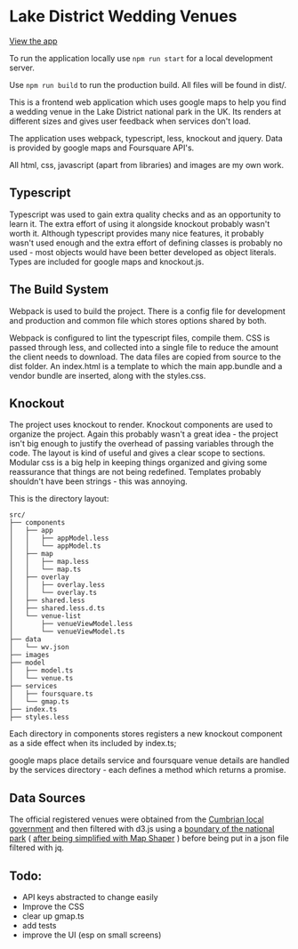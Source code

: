 # Lake District Wedding Venues

[View the app](https://hexaglot.github.io/lakedistrict/dist/)

To run the application locally use ```npm run start``` for a local development server.

Use ```npm run build``` to run the production build. All files will be found in dist/.

This is a frontend web application which uses google maps to help you find a
wedding venue in the Lake District national park in the UK. Its renders at
different sizes and gives user feedback when services don't load.

The application uses webpack, typescript, less, knockout and jquery.
Data is provided by google maps and Foursquare API's.


All html, css, javascript (apart from libraries) and images are my own work. 

## Typescript

Typescript was used to gain extra quality checks and as an opportunity to learn
it. The extra effort of using it alongside knockout probably wasn't worth it.
Although typescript provides many nice features, it probably wasn't used enough
and the extra effort of defining classes is probably no used - most objects
would have been better developed as object literals. Types are included for
google maps and knockout.js.

## The Build System

Webpack is used to build the project. There is a config file for development and
production and common file which stores options shared by both.

Webpack is configured to lint the typescript files, compile them. CSS is passed
through less, and collected into a single file to reduce the amount the client
needs to download. The data files are copied from source to the dist folder. An
index.html is a template to which the main app.bundle and a vendor bundle are
inserted, along with the styles.css.

## Knockout
The project uses knockout to render. Knockout components are used to organize
the project. Again this probably wasn't a great idea - the project isn't big
enough to justify the overhead of passing variables through the code. The layout
is kind of useful and gives a clear scope to sections. Modular css is a big help
in keeping things organized and giving some reassurance that things are not
being redefined. Templates probably shouldn't have been strings - this was
annoying.

This is the directory layout:

```
src/
├── components
│   ├── app
│   │   ├── appModel.less
│   │   └── appModel.ts
│   ├── map
│   │   ├── map.less
│   │   └── map.ts
│   ├── overlay
│   │   ├── overlay.less
│   │   └── overlay.ts
│   ├── shared.less
│   ├── shared.less.d.ts
│   └── venue-list
│       ├── venueViewModel.less
│       └── venueViewModel.ts
├── data
│   └── wv.json
├── images
├── model
│   ├── model.ts
│   └── venue.ts
├── services
│   ├── foursquare.ts
│   └── gmap.ts
├── index.ts
├── styles.less
```

Each directory in components stores registers a new knockout component as a side
effect when its included by index.ts;

google maps place details service and foursquare venue details are handled by
the services directory - each defines a method which returns a promise.

## Data Sources
The official registered venues were obtained from the [Cumbrian local government](https://www.cumbria.gov.uk/findmynearest/weddingvenues.asp) 
and then filtered with d3.js using a [boundary of the national park](https://data.gov.uk/dataset/national-parks-august-2016-full-clipped-boundaries-in-great-britain3/resource/296639c1-c918-4b6e-9c6f-3efe6ed32141
) ( [after being simplified with Map Shaper](http://mapshaper.org/) ) before being put in a json file filtered with jq.

## Todo:
- API keys abstracted to change easily
- Improve the CSS
- clear up gmap.ts
- add tests
- improve the UI (esp on small screens)
